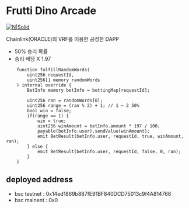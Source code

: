 # Frutti Dino Arcade

[![N|Solid](https://monoverse.io/images/logo.png)](https://monoverse.io)

Chainlink(ORACLE)의 VRF를 이용한 공정한 DAPP

- 50% 승리 확률
- 승리 배당 X 1.97

```
    function fulfillRandomWords(
        uint256 requestId,
        uint256[] memory randomWords
    ) internal override {
        BetInfo memory betInfo = bettingMap[requestId];

        uint256 ran = randomWords[0];
        uint256 range = (ran % 2) + 1; // 1 ~ 2 50%
        bool win = false;
        if(range == 1) {
            win = true;
            uint256 winAmount = betInfo.amount * 197 / 100;
            payable(betInfo.user).sendValue(winAmount);
            emit BetResult(betInfo.user, requestId, true, winAmount, ran);
        } else {
            emit BetResult(betInfo.user, requestId, false, 0, ran);
        }
    }
```

## deployed address

- bsc testnet : 0x14ed1869b887fE91BF840DCD75013c9f4A814766
- bsc mainent : 0x0